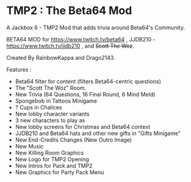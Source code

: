 # TMP2 : The Beta64 Mod
A Jackbox 6 - TMP2 Mod that adds trivia around Beta64's Community.

BETA64 MOD for https://www.twitch.tv/beta64 , JJDB210 - https://www.twitch.tv/jjdb210 , and ~~Scott The Woz~~.

Created By RainbowKappa and Drago2143.

Features :
- Beta64 filter for content (filters Beta64-centric questions)
- The "Scott The Woz" Room.
- New Trivia (64 Questions, 16 Final Round, 6 Mind Meld)
- Spongebob in Tattoos Minigame
- ? Cups in Chalices
- New lobby character variants 
- 3 new characters to play as
- New lobby screens for Christmas and Beta64 context
- JJDB210 and Beta64 hats and other new gifts in "Gifts Minigame"
- New End-Credits Changes (New Outro Image)
- New Music
- New Killing Room Graphics
- New Logo for TMP2 Opening
- New Intros for Pack and TMP2
- New Graphics for Party Pack Menu
